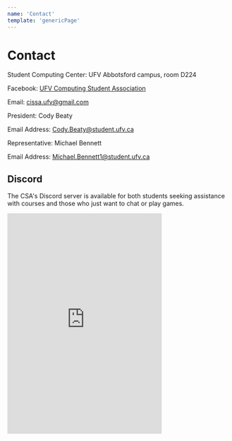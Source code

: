 ```yaml
---
name: 'Contact'
template: 'genericPage'
---
```


# Contact

Student Computing Center: UFV Abbotsford campus, room D224

Facebook: [UFV Computing Student Association](https://www.facebook.com/UFV.CISSA/)

Email: [cissa.ufv@gmail.com](mailto:cissa.ufv@gmail.com)

President: Cody Beaty

Email Address: [Cody.Beaty@student.ufv.ca](mailto:Cody.Beaty@student.ufv.ca)

Representative: Michael Bennett

Email Address: [Michael.Bennett1@student.ufv.ca](mailto:Michael.Bennett1@student.ufv.ca)

## Discord

The CSA's Discord server is available for both students seeking assistance with courses and those who just want to chat or play games.

<iframe src="https://discordapp.com/widget?id=287455376994205716&amp;theme=dark" width="350" height="500" allowtransparency="true" frameborder="0"></iframe>

<div style="display: none">

## IRC Channel

As part of the CSA’s efforts to be more accessible to students of both the Computer Information Systems degree and the upcoming Computer Science degree programs the CSA has opted to host an Internet Relay Chat (IRC) channel for students to use. For students who aren’t familiar with IRC, [ircbeginner.org](http://www.ircbeginner.com/ircinfo/ircinfo.html) has a great introduction to some of the features and different clients for IRC.

#### Server and Channel

You can connect to the CSA IRC channel by connecting your client to irc.arloria.net and joining the #ufvcsa channel. For more information on the Arloria network, visit their website at [arloria.net](http://arloria.net/)

#### Clients

Depending on the system you’re using and your access levels on it, there are many different options for clients you can use to connect to an IRC network. Below are some of the more common clients:

**Windows:**

- [HexChat](https://hexchat.github.io/) (Windows installable)
- [ChatZilla](https://addons.mozilla.org/en-US/firefox/addon/chatzilla/) (Firefox plugin)

**Mac:**

- [Colloquy](http://colloquy.info/) (Mac installable)

**Linux:**

- [HexChat](https://hexchat.github.io/) (Linux installable)
- [irssi](https://irssi.org/) (CLI)

</div>
